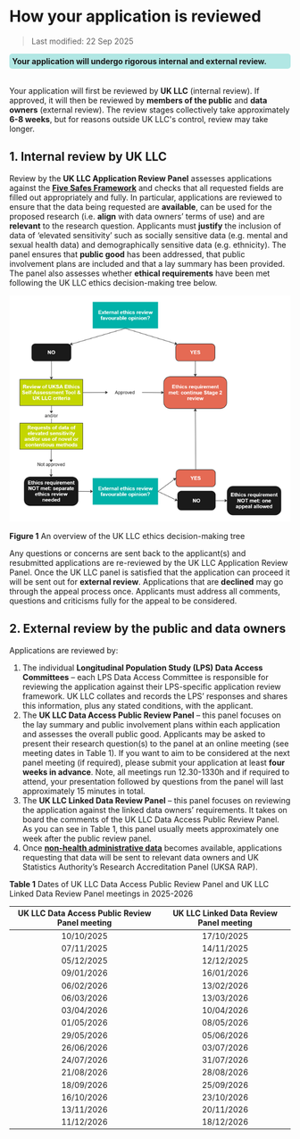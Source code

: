 # How your application is reviewed 
>Last modified: 22 Sep 2025
<div style="background-color: rgba(0, 178, 169, 0.3); padding: 5px; border-radius: 5px;"><strong>Your application will undergo rigorous internal and external review.</strong></div>
<br>

Your application will first be reviewed by **UK LLC** (internal review). If approved, it will then be reviewed by **members of the public** and **data owners** (external review). The review stages collectively take approximately **6-8 weeks**, but for reasons outside UK LLC's control, review may take longer. 


## 1. Internal review by UK LLC
Review by the **UK LLC Application Review Panel** assesses applications against the [**Five Safes Framework**](https://ukdataservice.ac.uk/help/secure-lab/what-is-the-five-safes-framework/) and checks that all requested fields are filled out appropriately and fully. In particular, applications are reviewed to ensure that the data being requested are **available**, can be used for the proposed research (i.e. **align** with data owners’ terms of use) and are **relevant** to the research question. Applicants must **justify** the inclusion of data of ‘elevated sensitivity’ such as socially sensitive data (e.g. mental and sexual health data) and demographically sensitive data (e.g. ethnicity). The panel ensures that **public good** has been addressed, that public involvement plans are included and that a lay summary has been provided. The panel also assesses whether **ethical requirements** have been met following the UK LLC ethics decision-making tree below.

<img src="../../images/Ethics_tree_15092025.png" width="600"/>

**Figure 1** An overview of the UK LLC ethics decision-making tree

Any questions or concerns are sent back to the applicant(s) and resubmitted applications are re-reviewed by the UK LLC Application Review Panel. Once the UK LLC panel is satisfied that the application can proceed it will be sent out for **external review**. Applications that are **declined** may go through the appeal process once. Applicants must address all comments, questions and criticisms fully for the appeal to be considered. 

## 2. External review by the public and data owners
Applications are reviewed by:
1)	The individual **Longitudinal Population Study (LPS) Data Access Committees** – each LPS Data Access Committee is responsible for reviewing the application against their LPS-specific application review framework. UK LLC collates and records the LPS’ responses and shares this information, plus any stated conditions, with the applicant.
2)	The **UK LLC Data Access Public Review Panel** – this panel focuses on the lay summary and public involvement plans within each application and assesses the overall public good. Applicants may be asked to present their research question(s) to the panel at an online meeting (see meeting dates in Table 1). If you want to aim to be considered at the next panel meeting (if required), please submit your application at least **four weeks in advance**. Note, all meetings run 12.30-1330h and if required to attend, your presentation followed by questions from the panel will last approximately 15 minutes in total. 
3)	The **UK LLC Linked Data Review Panel** – this panel focuses on reviewing the application against the linked data owners’ requirements. It takes on board the comments of the UK LLC Data Access Public Review Panel. As you can see in Table 1, this panel usually meets approximately one week after the public review panel. 
4) Once [**non-health administrative data**](../../linked_admin_data/admin_data.md) becomes available, applications requesting that data will be sent to relevant data owners and UK Statistics Authority’s Research Accreditation Panel (UKSA RAP).



**Table 1** Dates of UK LLC Data Access Public Review Panel and UK LLC Linked Data Review Panel meetings in 2025-2026

| **UK LLC Data Access Public Review Panel meeting**|**UK LLC Linked Data Review Panel meeting**|
|:---:|:---:|
|10/10/2025|17/10/2025|
|07/11/2025|14/11/2025|
|05/12/2025|12/12/2025|
|09/01/2026|16/01/2026|
|06/02/2026|13/02/2026|
|06/03/2026|13/03/2026|
|03/04/2026|10/04/2026|
|01/05/2026|08/05/2026|
|29/05/2026|05/06/2026|
|26/06/2026|03/07/2026|
|24/07/2026|31/07/2026|
|21/08/2026|28/08/2026|
|18/09/2026|25/09/2026|
|16/10/2026|23/10/2026|
|13/11/2026|20/11/2026|
|11/12/2026|18/12/2026|
